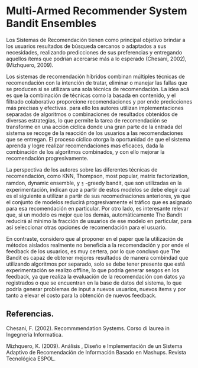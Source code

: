 # Multi-Armed Recommender System Bandit Ensembles

Los Sistemas de Recomendación tienen como principal objetivo brindar a los usuarios resultados de búsqueda cercanos o adaptados a sus necesidades, realizando predicciones de sus preferencias y entregando aquellos ítems que podrían acercarse más a lo esperado (Chesani, 2002), (Mizhquero, 2009). 


Los sistemas de recomendación híbridos combinan múltiples técnicas de recomendación con la intención de tratar, eliminar o manejar las fallas que se producen si se utilizara una sola técnica de recomendación. La idea acá es que la combinación de técnicas como la basada en contenido, y el filtrado colaborativo proporcione recomendaciones y por ende predicciones más precisas y efectivas. para ello los autores utilizan implementaciones separadas de algoritmos o combinaciones de resultados obtenidos de diversas estrategias, lo que permite la tarea de recomendación se transforme en una acción cíclica donde una gran parte de la entrada del sistema se recoge de la reacción de los usuarios a las recomendaciones que se entregan. El proceso cíclico otorga la oportunidad de que el sistema aprenda y logre realizar recomendaciones mas eficaces, dada la combinación de los algoritmos combinados, y con ello mejorar la recomendación progresivamente.


La perspectiva de los autores sobre las diferentes técnicas de recomendación, como KNN, Thompson, most popular, matrix factorization, ramdon, dynamic ensemble, y ｮ -greedy bandit, que son utilizadas en la experimentación, indican que a partir de estos modelos se debe elegir cual es el siguiente a utilizar a partir de sus recomednaciones anteriores, ya que el conjunto de modelos reducirá progresivamente el tráfico que es asignado para esa recomendación en particular. Por otro lado, es interesante relevar que, si un modelo es mejor que los demás, automáticamente The Bandit reducirá al mínimo la fracción de usuarios de ese modelo en particular, para así seleccionar otras opciones de recomendación para el usuario.


En contraste, considero que al proponer en el paper que la utilización de métodos aislados realmente no beneficia a la recomendación y por ende el feedback de los usuarios, es muy certera, por lo que concluyo que The Bandit es capaz de obtener mejores resultados de manera combindad que utilizando algoritmos por separado, solo se debe tener presente que está experimentación se realizo offline, lo que podría generar sesgos en los feedback, ya que realiza la evaluación de la recomendación con datos ya registrados o que se encuentran en la base de datos del sistema, lo que podría generar problemas de input a nuevos usuarios, nuevos ítems y por tanto a elevar el costo para la obtención de nuevos feedback.


## Referencias.

Chesani, F. (2002). Recommmendation Systems. Corso di laurea in Ingegneria Informatica.

Mizhquero, K. (2009). Análisis , Diseño e Implementación de un Sistema Adaptivo de Recomendación de Información Basado en Mashups. Revista Tecnológica ESPOL.
